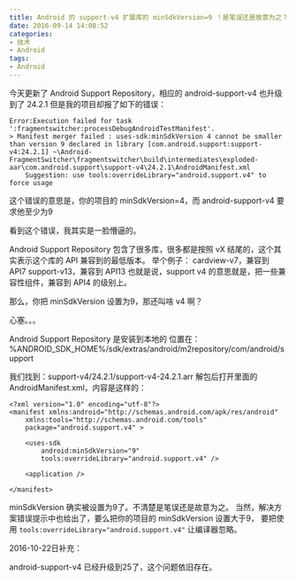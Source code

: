 ```yaml
---
title: Android 的 support-v4 扩展库的 minSdkVersion=9 ！是笔误还是故意为之？
date: 2016-09-14 14:08:52
categories:
- 技术
- Android
tags:
- Android
---
```

今天更新了 Android Support Repository，相应的 android-support-v4 也升级到了 24.2.1
但是我的项目却报了如下的错误：

```
Error:Execution failed for task ':fragmentswitcher:processDebugAndroidTestManifest'.
> Manifest merger failed : uses-sdk:minSdkVersion 4 cannot be smaller than version 9 declared in library [com.android.support:support-v4:24.2.1] ~\Android-FragmentSwitcher\fragmentswitcher\build\intermediates\exploded-aar\com.android.support\support-v4\24.2.1\AndroidManifest.xml
	Suggestion: use tools:overrideLibrary="android.support.v4" to force usage
```

这个错误的意思是，你的项目的 minSdkVersion=4，而 android-support-v4 要求他至少为9

<!-- more -->

看到这个错误，我其实是一脸懵逼的。

Android Support Repository 包含了很多库，很多都是按照 vX 结尾的，这个其实表示这个库的 API 兼容到的最低版本。
举个例子：
cardview-v7，兼容到 API7
support-v13，兼容到 API13
也就是说，support v4 的意思就是，把一些兼容性组件，兼容到 API4 的级别上。

那么，你把 minSdkVersion 设置为9，那还叫啥 v4 啊？

心塞。。。

Android Support Repository 是安装到本地的
位置在：%ANDROID_SDK_HOME%/sdk/extras/android/m2repository/com/android/support

我们找到：support-v4/24.2.1/support-v4-24.2.1.arr
解包后打开里面的 AndroidManifest.xml，内容是这样的：

```
<?xml version="1.0" encoding="utf-8"?>
<manifest xmlns:android="http://schemas.android.com/apk/res/android"
    xmlns:tools="http://schemas.android.com/tools"
    package="android.support.v4" >

    <uses-sdk
        android:minSdkVersion="9"
        tools:overrideLibrary="android.support.v4" />

    <application />

</manifest>
```

minSdkVersion 确实被设置为9了。不清楚是笔误还是故意为之。
当然，解决方案错误提示中也给出了，要么把你的项目的 minSdkVersion 设置大于9，
要把使用 `tools:overrideLibrary="android.support.v4"` 让编译器忽略。

2016-10-22日补充：

android-support-v4 已经升级到25了，这个问题依旧存在。
